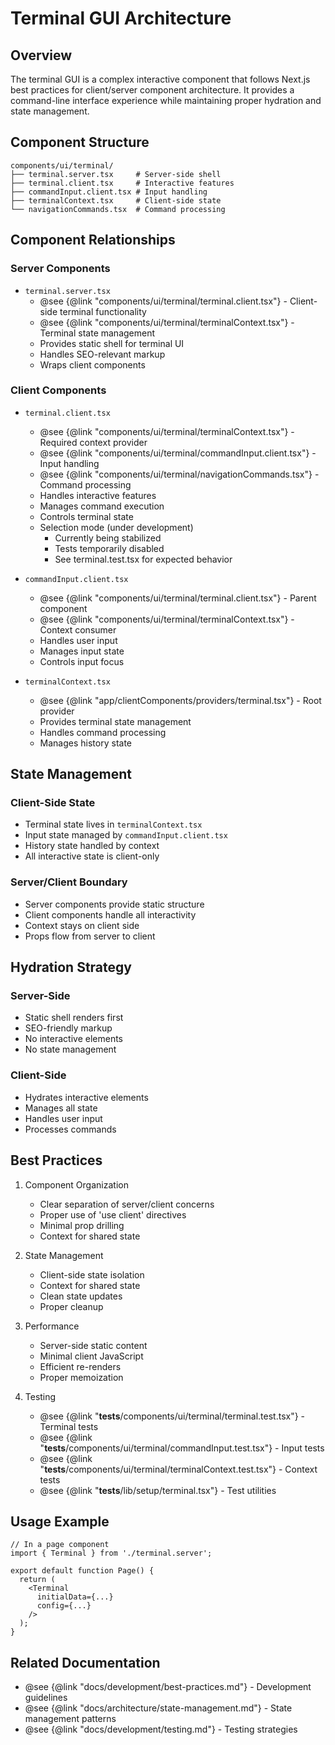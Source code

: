 # Terminal GUI Architecture

## Overview
The terminal GUI is a complex interactive component that follows Next.js best practices for client/server component architecture. It provides a command-line interface experience while maintaining proper hydration and state management.

## Component Structure

```
components/ui/terminal/
├── terminal.server.tsx     # Server-side shell
├── terminal.client.tsx     # Interactive features
├── commandInput.client.tsx # Input handling
├── terminalContext.tsx     # Client-side state
└── navigationCommands.tsx  # Command processing
```

## Component Relationships

### Server Components
- `terminal.server.tsx`
  - @see {@link "components/ui/terminal/terminal.client.tsx"} - Client-side terminal functionality
  - @see {@link "components/ui/terminal/terminalContext.tsx"} - Terminal state management
  - Provides static shell for terminal UI
  - Handles SEO-relevant markup
  - Wraps client components

### Client Components
- `terminal.client.tsx`
  - @see {@link "components/ui/terminal/terminalContext.tsx"} - Required context provider
  - @see {@link "components/ui/terminal/commandInput.client.tsx"} - Input handling
  - @see {@link "components/ui/terminal/navigationCommands.tsx"} - Command processing
  - Handles interactive features
  - Manages command execution
  - Controls terminal state
  - Selection mode (under development)
    - Currently being stabilized
    - Tests temporarily disabled
    - See terminal.test.tsx for expected behavior

- `commandInput.client.tsx`
  - @see {@link "components/ui/terminal/terminal.client.tsx"} - Parent component
  - @see {@link "components/ui/terminal/terminalContext.tsx"} - Context consumer
  - Handles user input
  - Manages input state
  - Controls input focus

- `terminalContext.tsx`
  - @see {@link "app/clientComponents/providers/terminal.tsx"} - Root provider
  - Provides terminal state management
  - Handles command processing
  - Manages history state

## State Management

### Client-Side State
- Terminal state lives in `terminalContext.tsx`
- Input state managed by `commandInput.client.tsx`
- History state handled by context
- All interactive state is client-only

### Server/Client Boundary
- Server components provide static structure
- Client components handle all interactivity
- Context stays on client side
- Props flow from server to client

## Hydration Strategy

### Server-Side
- Static shell renders first
- SEO-friendly markup
- No interactive elements
- No state management

### Client-Side
- Hydrates interactive elements
- Manages all state
- Handles user input
- Processes commands

## Best Practices

1. Component Organization
   - Clear separation of server/client concerns
   - Proper use of 'use client' directives
   - Minimal prop drilling
   - Context for shared state

2. State Management
   - Client-side state isolation
   - Context for shared state
   - Clean state updates
   - Proper cleanup

3. Performance
   - Server-side static content
   - Minimal client JavaScript
   - Efficient re-renders
   - Proper memoization

4. Testing
   - @see {@link "__tests__/components/ui/terminal/terminal.test.tsx"} - Terminal tests
   - @see {@link "__tests__/components/ui/terminal/commandInput.test.tsx"} - Input tests
   - @see {@link "__tests__/components/ui/terminal/terminalContext.test.tsx"} - Context tests
   - @see {@link "__tests__/lib/setup/terminal.tsx"} - Test utilities

## Usage Example

```tsx
// In a page component
import { Terminal } from './terminal.server';

export default function Page() {
  return (
    <Terminal
      initialData={...}
      config={...}
    />
  );
}
```

## Related Documentation
- @see {@link "docs/development/best-practices.md"} - Development guidelines
- @see {@link "docs/architecture/state-management.md"} - State management patterns
- @see {@link "docs/development/testing.md"} - Testing strategies
